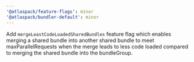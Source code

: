 ```yaml
---
'@atlaspack/feature-flags': minor
'@atlaspack/bundler-default': minor
---
```


Add `mergeLeastCodeLoadedSharedBundles` feature flag which enables merging a shared bundle into another shared bundle to meet maxParallelRequests when the merge leads to less code loaded compared to merging the shared bundle into the bundleGroup.
